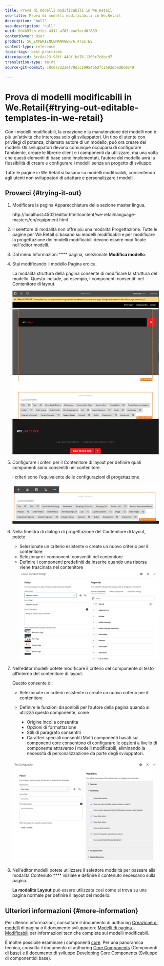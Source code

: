 ```yaml
---
title: Prova di modelli modificabili in We.Retail
seo-title: Prova di modelli modificabili in We.Retail
description: 'null'
seo-description: 'null'
uuid: 0d4b97cb-efcc-4312-a783-eae3ecd6f889
contentOwner: User
products: SG_EXPERIENCEMANAGER/6.4/SITES
content-type: reference
topic-tags: best-practices
discoiquuid: 3cc8ac23-98ff-449f-bd76-1203c7cbbed7
translation-type: tm+mt
source-git-commit: c0c0a7223ef70d3c19954bb2fc2a92dbad8ce049

---
```



# Prova di modelli modificabili in We.Retail{#trying-out-editable-templates-in-we-retail}

Con i modelli modificabili, la creazione e la manutenzione dei modelli non è più un&#39;attività che interessa solo gli sviluppatori. Un tipo di utente con privilegi di potenza, chiamato autore di un modello, può ora creare dei modelli. Gli sviluppatori devono comunque occuparsi di configurare l’ambiente, creare le librerie client e i componenti da utilizzare, ma una volta che questi elementi di base sono implementati, l’autore del modello avrà la flessibilità di creare e configurare i modelli senza un progetto di sviluppo.

Tutte le pagine in We.Retail si basano su modelli modificabili, consentendo agli utenti non sviluppatori di adattare e personalizzare i modelli.

## Provarci {#trying-it-out}

1. Modificare la pagina Apparecchiature della sezione master lingua.

   http://localhost:4502/editor.html/content/we-retail/language-masters/en/equipment.html

1. Il selettore di modalità non offre più una modalità Progettazione. Tutte le pagine per We.Retail si basano su modelli modificabili e per modificare la progettazione dei modelli modificabili devono essere modificate nell&#39;editor modelli.
1. Dal menu Informazioni **** pagina, selezionate **Modifica modello**.
1. Stai modificando il modello Pagina eroica.

   La modalità struttura della pagina consente di modificare la struttura del modello. Questo include, ad esempio, i componenti consentiti nel Contenitore di layout.

   ![chlimage_1-138](assets/chlimage_1-138.png)

1. Configurare i criteri per il Contenitore di layout per definire quali componenti sono consentiti nel contenitore.

   I criteri sono l&#39;equivalente delle configurazioni di progettazione.

   ![chlimage_1-139](assets/chlimage_1-139.png)

1. Nella finestra di dialogo di progettazione del Contenitore di layout, potete

   * Selezionate un criterio esistente o create un nuovo criterio per il contenitore
   * Selezionare i componenti consentiti nel contenitore
   * Definire i componenti predefiniti da inserire quando una risorsa viene trascinata nel contenitore
   ![chlimage_1-140](assets/chlimage_1-140.png)

1. Nell’editor modelli potete modificare il criterio del componente di testo all’interno del contenitore di layout.

   Questo consente di:

   * Selezionate un criterio esistente o create un nuovo criterio per il contenitore
   * Definire le funzioni disponibili per l’autore della pagina quando si utilizza questo componente, come

      * Origine Incolla consentita
      * Opzioni di formattazione
      * Stili di paragrafo consentiti
      * Caratteri speciali consentiti
   Molti componenti basati sui componenti core consentono di configurare le opzioni a livello di componente attraverso i modelli modificabili, eliminando la necessità di personalizzazione da parte degli sviluppatori.

   ![chlimage_1-141](assets/chlimage_1-141.png)

1. Nell’editor modelli potete utilizzare il selettore modalità per passare alla modalità Contenuto **** iniziale e definire il contenuto necessario sulla pagina.

   **La modalità Layout** può essere utilizzata così come si trova su una pagina normale per definire il layout del modello.

## Ulteriori informazioni {#more-information}

Per ulteriori informazioni, consultare il documento di authoring [Creazione di modelli](/help/sites-authoring/templates.md) di pagina o il documento sviluppatore [Modelli di pagina - Modificabili](/help/sites-developing/page-templates-editable.md) per informazioni tecniche complete sui modelli modificabili.

È inoltre possibile esaminare i componenti [core](/help/sites-developing/we-retail-core-components.md). Per una panoramica tecnica, consulta il documento di authoring [Core Components](https://docs.adobe.com/content/help/en/experience-manager-core-components/using/introduction.html) (Componenti [di base) e il documento di sviluppo](https://helpx.adobe.com/experience-manager/core-components/using/developing.html) Developing Core Components (Sviluppo di componentidi base).


